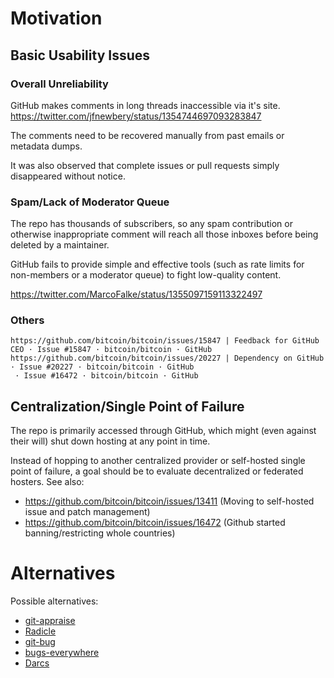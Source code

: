 # Motivation

## Basic Usability Issues

### Overall Unreliability

GitHub makes comments in long threads inaccessible via it's site. https://twitter.com/jfnewbery/status/1354744697093283847

The comments need to be recovered manually from past emails or metadata dumps.

It was also observed that complete issues or pull requests simply disappeared without notice.

### Spam/Lack of Moderator Queue

The repo has thousands of subscribers, so any spam contribution or otherwise inappropriate comment will reach all those inboxes before being deleted by a maintainer.

GitHub fails to provide simple and effective tools (such as rate limits for non-members or a moderator queue) to fight low-quality content.

https://twitter.com/MarcoFalke/status/1355097159113322497

### Others

```
https://github.com/bitcoin/bitcoin/issues/15847 | Feedback for GitHub CEO · Issue #15847 · bitcoin/bitcoin · GitHub
https://github.com/bitcoin/bitcoin/issues/20227 | Dependency on GitHub · Issue #20227 · bitcoin/bitcoin · GitHub
 · Issue #16472 · bitcoin/bitcoin · GitHub
```

## Centralization/Single Point of Failure

The repo is primarily accessed through GitHub, which might (even against their will) shut down hosting at any point in time.

Instead of hopping to another centralized provider or self-hosted single point of failure, a goal should be to evaluate decentralized or federated hosters. See also:

* https://github.com/bitcoin/bitcoin/issues/13411 (Moving to self-hosted issue and patch management)
* https://github.com/bitcoin/bitcoin/issues/16472 (Github started banning/restricting whole countries)

# Alternatives

Possible alternatives:

- [git-appraise](https://github.com/google/git-appraise)
- [Radicle](https://radicle.xyz/)
- [git-bug](https://github.com/MichaelMure/git-bug)
- [bugs-everywhere](https://bugs-everywhere.readthedocs.io/en/latest/tutorial.html)
- [Darcs](http://darcs.net)